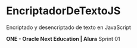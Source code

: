 # EncriptadorDeTextoJS
Encriptado y desencriptado de texto en JavaScript

**ONE - Oracle Next Education | Alura**
Sprint 01


